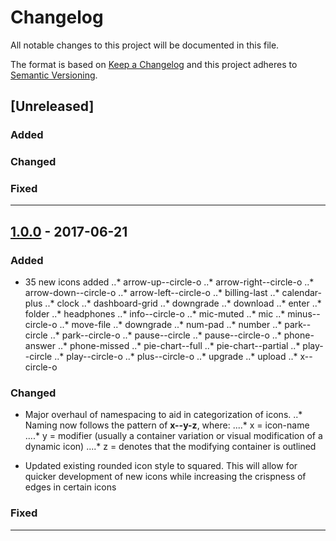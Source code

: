 # Changelog
All notable changes to this project will be documented in this file.

The format is based on [Keep a Changelog](http://keepachangelog.com/en/1.0.0/)
and this project adheres to [Semantic Versioning](http://semver.org/spec/v2.0.0.html).

## [Unreleased]

### Added

### Changed

### Fixed

---

## [1.0.0](https://github.com/joshsanders/telicon) - 2017-06-21

### Added
* 35 new icons added
..* arrow-up--circle-o
..* arrow-right--circle-o
..* arrow-down--circle-o
..* arrow-left--circle-o
..* billing-last
..* calendar-plus
..* clock
..* dashboard-grid
..* downgrade
..* download
..* enter
..* folder
..* headphones
..* info--circle-o
..* mic-muted
..* mic
..* minus--circle-o
..* move-file
..* downgrade
..* num-pad
..* number
..* park--circle
..* park--circle-o
..* pause--circle
..* pause--circle-o
..* phone-answer
..* phone-missed
..* pie-chart--full
..* pie-chart--partial
..* play--circle
..* play--circle-o
..* plus--circle-o
..* upgrade
..* upload
..* x--circle-o

### Changed
* Major overhaul of namespacing to aid in categorization of icons.
..* Naming now follows the pattern of **x--y-z**, where:
....* x = icon-name
....* y = modifier (usually a container variation or visual modification of a dynamic icon)
....* z = denotes that the modifying container is outlined

* Updated existing rounded icon style to squared. This will allow for quicker development of new icons while increasing the crispness of edges in certain icons


### Fixed

---

